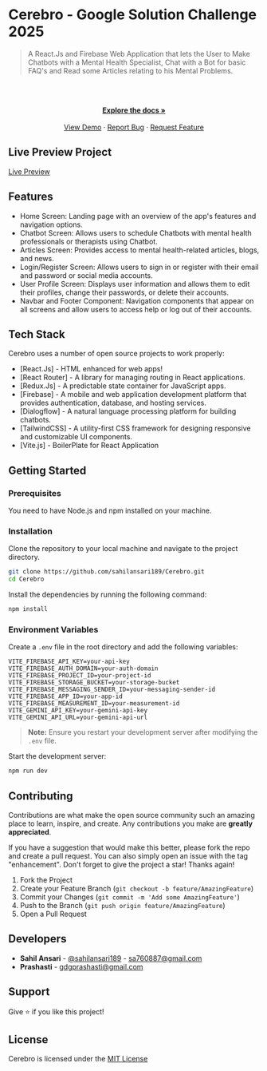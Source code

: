 # Cerebro - Google Solution Challenge 2025

> A React.Js and Firebase Web Application that lets the User to Make Chatbots with a Mental Health Specialist, Chat with a Bot for basic FAQ's and Read some Articles relating to his Mental Problems.

<!-- PROJECT LOGO -->
<br />
<div align="center">
  <p align="center">
    <br />
    <a href="https://github.com/sahilansari189/Cerebro">
    <strong>Explore the docs »</strong></a>
    <br />
    <br />
    <a href="https://cerebro-phi.vercel.app/">View Demo</a>
    ·
    <a href="https://github.com/sahilansari189/Cerebro/issues">Report Bug</a>
    ·
    <a href="https://github.com/sahilansari189/Cerebro/issues">Request Feature</a>
  </p>
</div>

## Live Preview Project

[Live Preview](https://cerebro-phi.vercel.app/)

## Features

- Home Screen: Landing page with an overview of the app's features and navigation options.
- Chatbot Screen: Allows users to schedule Chatbots with mental health professionals or therapists using Chatbot.
- Articles Screen: Provides access to mental health-related articles, blogs, and news.
- Login/Register Screen: Allows users to sign in or register with their email and password or social media accounts.
- User Profile Screen: Displays user information and allows them to edit their profiles, change their passwords, or delete their accounts.
- Navbar and Footer Component: Navigation components that appear on all screens and allow users to access help or log out of their accounts.

## Tech Stack

Cerebro uses a number of open source projects to work properly:

- [React.Js] - HTML enhanced for web apps!
- [React Router] - A library for managing routing in React applications.
- [Redux.Js] - A predictable state container for JavaScript apps.
- [Firebase] - A mobile and web application development platform that provides authentication, database, and hosting services.
- [Dialogflow] - A natural language processing platform for building chatbots.
- [TailwindCSS] - A utility-first CSS framework for designing responsive and customizable UI components.
- [Vite.js] - BoilerPlate for React Application

## Getting Started

### Prerequisites

You need to have Node.js and npm installed on your machine.

### Installation

Clone the repository to your local machine and navigate to the project directory.

```bash
git clone https://github.com/sahilansari189/Cerebro.git
cd Cerebro
```

Install the dependencies by running the following command:

```bash
npm install
```

### Environment Variables

Create a `.env` file in the root directory and add the following variables:

```env
VITE_FIREBASE_API_KEY=your-api-key
VITE_FIREBASE_AUTH_DOMAIN=your-auth-domain
VITE_FIREBASE_PROJECT_ID=your-project-id
VITE_FIREBASE_STORAGE_BUCKET=your-storage-bucket
VITE_FIREBASE_MESSAGING_SENDER_ID=your-messaging-sender-id
VITE_FIREBASE_APP_ID=your-app-id
VITE_FIREBASE_MEASUREMENT_ID=your-measurement-id
VITE_GEMINI_API_KEY=your-gemini-api-key
VITE_GEMINI_API_URL=your-gemini-api-url
```

> **Note:** Ensure you restart your development server after modifying the `.env` file.

Start the development server:

```bash
npm run dev
```

## Contributing

Contributions are what make the open source community such an amazing place to learn, inspire, and create. Any contributions you make are **greatly appreciated**.

If you have a suggestion that would make this better, please fork the repo and create a pull request. You can also simply open an issue with the tag "enhancement".
Don't forget to give the project a star! Thanks again!

1. Fork the Project
2. Create your Feature Branch (`git checkout -b feature/AmazingFeature`)
3. Commit your Changes (`git commit -m 'Add some AmazingFeature'`)
4. Push to the Branch (`git push origin feature/AmazingFeature`)
5. Open a Pull Request

## Developers

- **Sahil Ansari** - [@sahilansari189](https://twitter.com/sahilansari189) - sa760887@gmail.com
- **Prashasti** - gdgprashasti@gmail.com

## Support

Give ⭐️ if you like this project!

## License

Cerebro is licensed under the [MIT License](./LICENSE)

